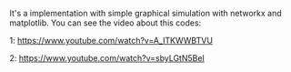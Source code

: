 It's a implementation with simple graphical simulation with networkx and matplotlib. You can see the video about this codes:

1: https://www.youtube.com/watch?v=A_ITKWWBTVU

2: https://www.youtube.com/watch?v=sbyLGtN5BeI
